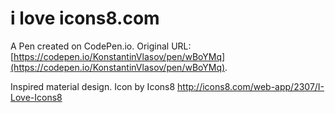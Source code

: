 # i love icons8.com

A Pen created on CodePen.io. Original URL: [https://codepen.io/KonstantinVlasov/pen/wBoYMq](https://codepen.io/KonstantinVlasov/pen/wBoYMq).

Inspired material design.
Icon by Icons8
http://icons8.com/web-app/2307/I-Love-Icons8